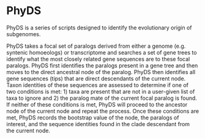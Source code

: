 # PhyDS

PhyDS is a series of scripts designed to identify the evolutionary origin of subgenomes. 

PhyDS takes a focal set of paralogs derived from either a genome (e.g. syntenic homoeologs) or transcriptome and searches a set of gene trees to identify what the most closely related gene sequences are to these focal paralogs. PhyDS first identifies the paralogs present in a gene tree and then moves to the direct ancestral node of the paralog. PhyDS then identifies all gene sequences (tips) that are direct descendants of the current node. Taxon identities of these sequences are assessed to determine if one of two conditions is met: 1) taxa are present that are not in a user-given list of taxa to ignore and 2) the paralog mate of the current focal paralog is found. If neither of these conditions is met, PhyDS will proceed to the ancestor node of the current node and repeat the process. Once these conditions are met, PhyDS records the bootstrap value of the node, the paralogs of interest, and the sequence identities found in the clade descendant from the current node.
